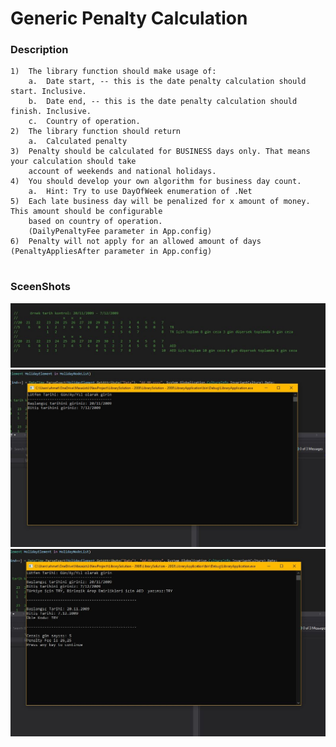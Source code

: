 
# Generic Penalty Calculation

### Description
```
1)	The library function should make usage of:
    a.	Date start, -- this is the date penalty calculation should start. Inclusive.
    b.	Date end, -- this is the date penalty calculation should finish. Inclusive.
    c.	Country of operation.
2)	The library function should return
    a.	Calculated penalty
3)	Penalty should be calculated for BUSINESS days only. That means your calculation should take
    account of weekends and national holidays. 
4)	You should develop your own algorithm for business day count. 
    a.	Hint: Try to use DayOfWeek enumeration of .Net
5)	Each late business day will be penalized for x amount of money. This amount should be configurable
    based on country of operation.
    (DailyPenaltyFee parameter in App.config)
6)	Penalty will not apply for an allowed amount of days (PenaltyAppliesAfter parameter in App.config)


```

### SceenShots
![Optional Text](https://github.com/ahmetyigit45/GenericPenaltyCalculation/blob/main/ScreenShoot/Ekran_G%C3%B6r%C3%BCnt%C3%BCs%C3%BC_1.JPG?raw=true)
![Optional Text](https://github.com/ahmetyigit45/GenericPenaltyCalculation/blob/main/ScreenShoot/Ekran_G%C3%B6r%C3%BCnt%C3%BCs%C3%BC_3.JPG?raw=true)
![Optional Text](https://github.com/ahmetyigit45/GenericPenaltyCalculation/blob/main/ScreenShoot/Ekran_G%C3%B6r%C3%BCnt%C3%BCs%C3%BC_4.JPG?raw=true)
